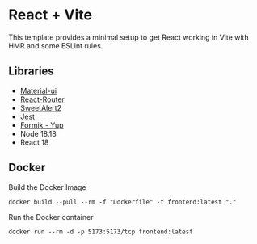 # React + Vite

This template provides a minimal setup to get React working in Vite with HMR and some ESLint rules.

## Libraries

- [Material-ui](https://mui.com/material-ui/)
- [React-Router](https://reactrouter.com/en/main)
- [SweetAlert2](https://sweetalert2.github.io/)
- [Jest](https://jestjs.io/)
- [Formik - Yup](https://formik.org/docs/overview)
- Node 18.18
- React 18

## Docker

Build the Docker Image

```docker
docker build --pull --rm -f "Dockerfile" -t frontend:latest "."
```

Run the Docker container

```docker
docker run --rm -d -p 5173:5173/tcp frontend:latest
```
